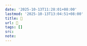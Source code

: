 ```yaml
---
date: '2025-10-13T11:28:01+08:00'
lastmod: '2025-10-13T13:04:51+08:00'
title: 󰛄
url: 󰛄
tags: []
src:
note:
---
```

